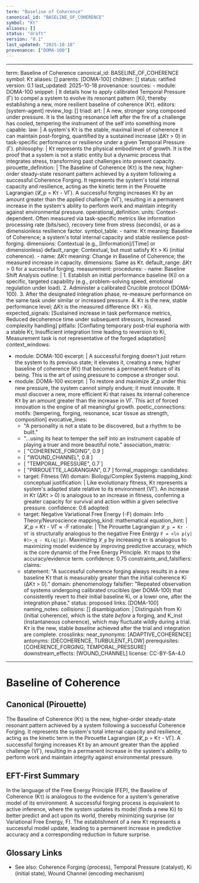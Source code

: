 ```yaml
---
term: "Baseline of Coherence"
canonical_id: "BASELINE_OF_COHERENCE"
symbol: "Kτ"
aliases: []
status: "draft"
version: "0.1"
last_updated: "2025-10-18"
provenance: ["DOMA-100"]
---
```


---
term: Baseline of Coherence
canonical_id: BASELINE_OF_COHERENCE
symbol: Kτ
aliases: []
parents: [DOMA-100]
children: []
status: ratified
version: 0.1
last_updated: 2025-10-18
provenance:
  sources:
    - module: DOMA-100
      snippet: |
        It details how to apply calibrated Temporal Pressure (Γ) to compel a system to evolve its resonant pattern (Ki), thereby establishing a new, more resilient baseline of coherence (Kτ).
  editors: [system-agent]
  review_log: []
triad:
  art: |
    A new, stronger song composed under pressure. It is the lasting resonance left after the fire of a challenge has cooled, tempering the instrument of the self into something more capable.
  law: |
    A system's Kτ is the stable, maximal level of coherence it can maintain post-forging, quantified by a sustained increase (ΔKτ > 0) in task-specific performance or resilience under a given Temporal Pressure (Γ).
  philosophy: |
    Kτ represents the physical embodiment of growth. It is the proof that a system is not a static entity but a dynamic process that integrates stress, transforming past challenges into present capacity.
pirouette_definition: |
  The Baseline of Coherence (Kτ) is the new, higher-order steady-state resonant pattern achieved by a system following a successful Coherence Forging. It represents the system's total internal capacity and resilience, acting as the kinetic term in the Pirouette Lagrangian (𝓛_p = Kτ - VΓ). A successful forging increases Kτ by an amount greater than the applied challenge (VΓ), resulting in a permanent increase in the system's ability to perform work and maintain integrity against environmental pressure.
operational_definition:
  units: Context-dependent. Often measured via task-specific metrics like information processing rate (bits/sec), recovery time from stress (seconds), or as a dimensionless resilience factor.
  symbol_table:
    - name: Kτ
      meaning: Baseline of Coherence; a system's total internal capacity and stable resilience post-forging.
      dimensions: Contextual (e.g., [Information]/[Time] or dimensionless)
      default_range: Contextual, but must satisfy Kτ > Ki (initial coherence).
    - name: ΔKτ
      meaning: Change in Baseline of Coherence; the measured increase in capacity.
      dimensions: Same as Kτ.
      default_range: ΔKτ > 0 for a successful forging.
  measurement:
    procedures:
      - name: Baseline Shift Analysis
        outline: |
          1. Establish an initial performance baseline (Ki) on a specific, targeted capability (e.g., problem-solving speed, emotional regulation under load).
          2. Administer a calibrated Crucible protocol (DOMA-100).
          3. After the designated integration phase, re-measure performance on the same task under similar or increased pressure.
          4. Kτ is the new, stable performance level; ΔKτ is the measured difference (Kτ - Ki).
        expected_signals: [Sustained increase in task performance metrics, Reduced decoherence time under subsequent stressors, Increased complexity handling]
        pitfalls: [Conflating temporary post-trial euphoria with a stable Kτ, Insufficient integration time leading to reversion to Ki, Measurement task is not representative of the forged adaptation]
context_windows:
  - module: DOMA-100
    excerpt: |
      A successful forging doesn't just return the system to its previous state; it elevates it, creating a new, higher baseline of coherence (Kτ) that becomes a permanent feature of its being. This is the art of using pressure to compose a stronger soul.
  - module: DOMA-100
    excerpt: |
      To restore and maximize 𝓛_p under this new pressure, the system cannot simply endure; it must innovate. It must discover a new, more efficient Ki that raises its internal coherence Kτ by an amount greater than the increase in VΓ. This act of forced innovation is the engine of all meaningful growth.
poetic_connections:
  motifs: [tempering, forging, resonance, scar tissue as strength, composition]
  evocative_lines:
    - "A personality is not a state to be discovered, but a rhythm to be built."
    - "...using its heat to temper the self into an instrument capable of playing a truer and more beautiful note."
  association_matrix:
    - [ "COHERENCE_FORGING", 0.9 ]
    - [ "WOUND_CHANNEL", 0.8 ]
    - [ "TEMPORAL_PRESSURE", 0.7 ]
    - [ "PIRROUETTE_LAGRANGIAN", 0.7 ]
formal_mappings:
  candidates:
    - target: Fitness (W)
      domain: Biology/Complex Systems
      mapping_kind: conceptual
      justification: |
        Like evolutionary fitness, Kτ represents a system's adapted state relative to its environment (VΓ). An increase in Kτ (ΔKτ > 0) is analogous to an increase in fitness, conferring a greater capacity for survival and action within a given selective pressure.
      confidence: 0.6
  adopted:
    - target: Negative Variational Free Energy (-F)
      domain: Info Theory/Neuroscience
      mapping_kind: mathematical
      equation_hint: |
        𝓛_p = Kτ - VΓ ≈ -F
      rationale: |
        The Pirouette Lagrangian `𝓛_p = Kτ - VΓ` is structurally analogous to the negative Free Energy `F = <ln p(y|θ)>_q - KL(q||p)`. Maximizing `𝓛_p` by increasing `Kτ` is analogous to maximizing model evidence by improving predictive accuracy, which is the core dynamic of the Free Energy Principle. Kτ maps to the accuracy/evidence term.
      confidence: 0.75
constraints_and_falsifiers:
  claims:
    - statement: "A successful coherence forging always results in a new baseline Kτ that is measurably greater than the initial coherence Ki (ΔKτ > 0)."
      domain: phenomenology
      falsifier: "Repeated observation of systems undergoing calibrated crucibles (per DOMA-100) that consistently revert to their initial baseline Ki, or a lower one, after the integration phase."
      status: proposed
      links: [DOMA-100]
naming_notes:
  collisions: []
  disambiguation: |
    Distinguish from Ki (initial coherence), which is the state *before* a forging, and K_inst (instantaneous coherence), which may fluctuate wildly during a trial. Kτ is the new, stable *baseline* achieved after the trial and integration are complete.
crosslinks:
  near_synonyms: [ADAPTIVE_COHERENCE]
  antonyms: [DECOHERENCE, TURBULENT_FLOW]
  prerequisites: [COHERENCE_FORGING, TEMPORAL_PRESSURE]
  downstream_effects: [WOUND_CHANNEL]
license: CC-BY-SA-4.0
---

# Baseline of Coherence

## Canonical (Pirouette)
The Baseline of Coherence (Kτ) is the new, higher-order steady-state resonant pattern achieved by a system following a successful Coherence Forging. It represents the system's total internal capacity and resilience, acting as the kinetic term in the Pirouette Lagrangian (𝓛_p = Kτ - VΓ). A successful forging increases Kτ by an amount greater than the applied challenge (VΓ), resulting in a permanent increase in the system's ability to perform work and maintain integrity against environmental pressure.

## EFT-First Summary
In the language of the Free Energy Principle (FEP), the Baseline of Coherence (Kτ) is analogous to the evidence for a system's generative model of its environment. A successful forging process is equivalent to active inference, where the system updates its model (finds a new Ki) to better predict and act upon its world, thereby minimizing surprise (or Variational Free Energy, F). The establishment of a new Kτ represents a successful model update, leading to a permanent increase in predictive accuracy and a corresponding reduction in future surprise.

## Glossary Links
- See also: Coherence Forging (process), Temporal Pressure (catalyst), Ki (initial state), Wound Channel (encoding mechanism)